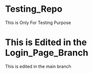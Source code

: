 # Testing_Repo
This is Only For Testing Purpose
# This is Edited in the Login_Page_Branch
This is edited in the main branch
